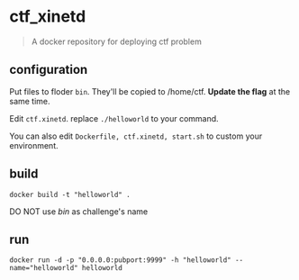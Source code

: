 # ctf_xinetd

> A docker repository for deploying ctf problem

## configuration

Put files to floder `bin`. They'll be copied to /home/ctf. **Update the flag** at the same time.

Edit `ctf.xinetd`. replace `./helloworld` to your command.

You can also edit `Dockerfile, ctf.xinetd, start.sh` to custom your environment.

## build

```
docker build -t "helloworld" .
```

DO NOT use *bin* as challenge's name

## run

```
docker run -d -p "0.0.0.0:pubport:9999" -h "helloworld" --name="helloworld" helloworld
```
